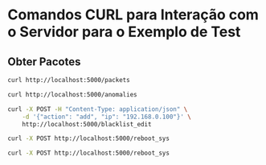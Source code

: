 # Comandos CURL para Interação com o Servidor para o Exemplo de Test

## Obter Pacotes
```bash
curl http://localhost:5000/packets

curl http://localhost:5000/anomalies

curl -X POST -H "Content-Type: application/json" \
    -d '{"action": "add", "ip": "192.168.0.100"}' \
    http://localhost:5000/blacklist_edit

curl -X POST http://localhost:5000/reboot_sys

curl -X POST http://localhost:5000/reboot_sys

